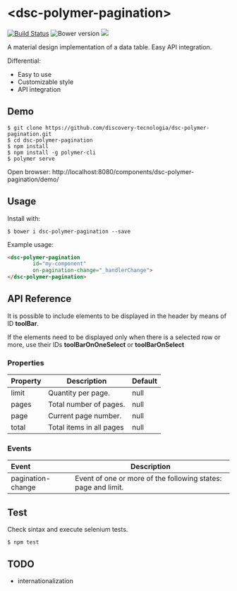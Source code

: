 # &#60;dsc-polymer-pagination&#62;

[![Build Status](https://travis-ci.org/discovery-tecnologia/dsc-polymer-pagination.svg?branch=master)](http://travis-ci.org/#!/discovery-tecnologia/dsc-polymer-pagination)
![Bower version](https://img.shields.io/bower/v/dsc-polymer-pagination.svg)
![](https://img.shields.io/pypi/l/Django.svg)

A material design implementation of a data table. Easy API integration.

Differential:

 * Easy to use
 * Customizable style
 * API integration

## Demo

```
$ git clone https://github.com/discovery-tecnologia/dsc-polymer-pagination.git
$ cd dsc-polymer-pagination
$ npm install
$ npm install -g polymer-cli
$ polymer serve
```
Open browser: http://localhost:8080/components/dsc-polymer-pagination/demo/

## Usage

Install with:

```
$ bower i dsc-polymer-pagination --save
```

Example usage:

```html
<dsc-polymer-pagination
        id="my-component"
        on-pagination-change="_handlerChange">
</dsc-polymer-pagination>
```

## API Reference

It is possible to include elements to be displayed in the header by means of ID **toolBar**.

If the elements need to be displayed only when there is a selected row or more, use their IDs **toolBarOnOneSelect** or **toolBarOnSelect**


### Properties

| Property       | Description                                                      | Default |
|:---------------|------------------------------------------------------------------|---------|
| limit          | Quantity per page.                                               | null    |
| pages          | Total number of pages.                                           | null    |
| page           | Current page number.                                             | null    |
| total          | Total items in all pages                                         | null    |

### Events

| Event            | Description                                      |
|:-----------------|--------------------------------------------------|
| pagination-change | Event of one or more of the following states: page and limit. |                                  |

## Test

Check sintax and execute selenium tests.

```
$ npm test
```

## TODO

 * internationalization

